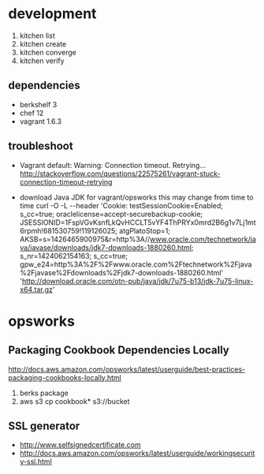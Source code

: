 # development

1. kitchen list
1. kitchen create
1. kitchen converge
1. kitchen verify

## dependencies

- berkshelf 3
- chef 12
- vagrant 1.6.3

## troubleshoot

- Vagrant
  default: Warning: Connection timeout. Retrying...
  http://stackoverflow.com/questions/22575261/vagrant-stuck-connection-timeout-retrying

- download Java JDK for vagrant/opsworks
  this may change from time to time
  curl -O -L --header 'Cookie: testSessionCookie=Enabled; s_cc=true; oraclelicense=accept-securebackup-cookie; JSESSIONID=1FspVGvKsnfLkQvHCCLT5vYF4ThPRYx0mrd2B6g1v7Lj1mt6rpmh!681530759!119126025; atgPlatoStop=1; AKSB=s=1426465900975&r=http%3A//www.oracle.com/technetwork/java/javase/downloads/jdk7-downloads-1880260.html; s_nr=1424062154163; s_cc=true; gpw_e24=http%3A%2F%2Fwww.oracle.com%2Ftechnetwork%2Fjava%2Fjavase%2Fdownloads%2Fjdk7-downloads-1880260.html' 'http://download.oracle.com/otn-pub/java/jdk/7u75-b13/jdk-7u75-linux-x64.tar.gz'

# opsworks

## Packaging Cookbook Dependencies Locally

http://docs.aws.amazon.com/opsworks/latest/userguide/best-practices-packaging-cookbooks-locally.html

1. berks package
1. aws s3 cp cookbook* s3://bucket

## SSL generator

- http://www.selfsignedcertificate.com
- http://docs.aws.amazon.com/opsworks/latest/userguide/workingsecurity-ssl.html

